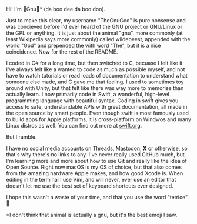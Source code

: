 Hi! I'm 🦬Gnu🦬* (da boo dee da boo doo).

Just to make this clear, my username "TheGnuGod" is pure nonsense and was concieved before I'd ever heard of the GNU project or GNU/Linux or the GPL or anything. It is just about the animal "gnu", more commonly (at least Wikipedia says more commonly) called wildebeest, appended with the world "God" and prepended the with word "The", but it is a nice coincidence. Now for the rest of the README.

I coded in C# for a long time, but then switched to C, becuase I felt like it. I've always felt like a wanted to code as much as possible myself, and not have to watch tutorials or read loads of documentation to understand what someone else made, and C gave me that feeling. I used to sometimes toy around with Unity, but that felt like there was way more to memorise than actually learn.
I now primarily code in Swift, a wonderful, high-level programming language with beautiful syntax. Coding in swift gives you access to safe, understandable APIs with great documentation, all made in the open source by smart people. Even though swift is most famously used to build apps for Apple platforms, it is cross-platform on Windwos and many Linux distros as well. You can find out more at [swift.org](https://www.swift.org).

But I ramble.

I have no social media accounts on Threads, Mastodon, **X** or otherwise, so that's why there's no links to any.
I've never really used GitHub much, but I'm learning more and more about how to use Git and really like the idea of Open Source.
Right now macOS is my OS of choice, but that also comes from the amazing hardware Apple makes, and how good Xcode is. When editing in the terminal I use Vim, and will never, ever use an editor that doesn't let me use the best set of keyboard shortcuts ever designed.

I hope this wasn't a waste of your time, and that you use the word "tetrice". 👋

*I don't think that animal is actually a gnu, but it's the best emoji I saw.

